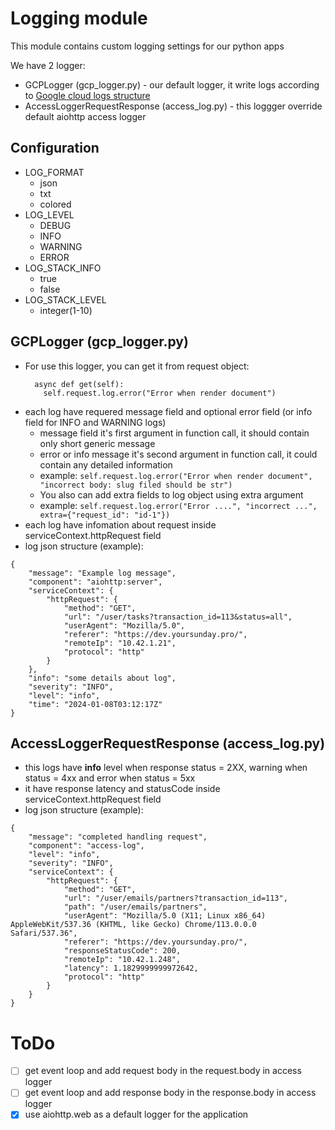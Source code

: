 # Logging module

This module contains custom logging settings for our python apps

We have 2 logger:
- GCPLogger (gcp_logger.py) - our default logger, it write logs according to [Google cloud logs structure](https://cloud.google.com/logging/docs/structured-logging)
- AccessLoggerRequestResponse (access_log.py) - this loggger override default aiohttp access logger

## Configuration
- LOG_FORMAT
  - json
  - txt
  - colored
- LOG_LEVEL
  - DEBUG
  - INFO
  - WARNING
  - ERROR
- LOG_STACK_INFO
  - true
  - false
- LOG_STACK_LEVEL
  - integer(1-10)

## GCPLogger (gcp_logger.py)
- For use this logger, you can get it from request object:
    ```
      async def get(self):
        self.request.log.error("Error when render document")
    ```
- each log have requered message field and optional error field (or info field for INFO and WARNING logs)
    - message field it's first argument in function call, it should contain only short generic message
    - error or info message it's second argument in function call, it could contain any detailed information
    - example: ```self.request.log.error("Error when render document", "incorrect body: slug filed should be str")```
    - You also can add extra fields to log object using extra argument
    - example: ```self.request.log.error("Error ....", "incorrect ...", extra={"request_id": "id-1"})```
- each log have infomation about request inside serviceContext.httpRequest field
- log json structure (example):
```
{
    "message": "Example log message",
    "component": "aiohttp:server",
    "serviceContext": {
        "httpRequest": {
            "method": "GET",
            "url": "/user/tasks?transaction_id=113&status=all",
            "userAgent": "Mozilla/5.0",
            "referer": "https://dev.yoursunday.pro/",
            "remoteIp": "10.42.1.21",
            "protocol": "http"
        }
    },
    "info": "some details about log",
    "severity": "INFO",
    "level": "info",
    "time": "2024-01-08T03:12:17Z"
}
```

## AccessLoggerRequestResponse (access_log.py)
- this logs have **info** level when response status = 2XX, warning when status = 4xx and error when status = 5xx
- it have response latency and statusCode inside serviceContext.httpRequest field
- log json structure (example):
```
{
    "message": "completed handling request",
    "component": "access-log",
    "level": "info",
    "severity": "INFO",
    "serviceContext": {
        "httpRequest": {
            "method": "GET",
            "url": "/user/emails/partners?transaction_id=113",
            "path": "/user/emails/partners",
            "userAgent": "Mozilla/5.0 (X11; Linux x86_64) AppleWebKit/537.36 (KHTML, like Gecko) Chrome/113.0.0.0 Safari/537.36",
            "referer": "https://dev.yoursunday.pro/",
            "responseStatusCode": 200,
            "remoteIp": "10.42.1.248",
            "latency": 1.1829999999972642,
            "protocol": "http"
        }
    }
}
```

# ToDo
- [ ] get event loop and add request body in the request.body in access logger
- [ ] get event loop and add response body in the response.body in access logger
- [X] use aiohttp.web as a default logger for the application
